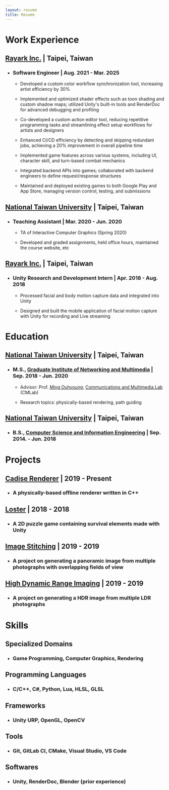```yaml
---
layout: resume
title: Resume
---
```


# Work Experience
## [Rayark Inc.](https://www.rayark.com/en/) | Taipei, Taiwan
- ### Software Engineer | Aug. 2021 - Mar. 2025
    - Developed a custom color workflow synchronization tool, increasing artist efficiency by 30%

    - Implemented and optimized shader effects such as toon shading and custom shadow maps; utilized Unity's built-in tools and RenderDoc for advanced debugging and profiling

    - Co-developed a custom action editor tool, reducing repetitive programming tasks and streamlining effect setup workflows for artists and designers

    - Enhanced CI/CD efficiency by detecting and skipping redundant jobs, achieving a 20% improvement in overall pipeline time

    - Implemented game features across various systems, including UI, character skill, and turn-based combat mechanics

    - Integrated backend APIs into games; collaborated with backend engineers to define request/response structures

    - Maintained and deployed existing games to both Google Play and App Store, managing version control, testing, and submissions

## [National Taiwan University](https://www.ntu.edu.tw/english/) | Taipei, Taiwan
- ### Teaching Assistant | Mar. 2020 - Jun. 2020
    - TA of Interactive Computer Graphics (Spring 2020)

    - Developed and graded assignments, held office hours, maintained the course website, etc

## [Rayark Inc.](https://www.rayark.com/en/) | Taipei, Taiwan
- ### Unity Research and Development Intern | Apr. 2018 - Aug. 2018
    - Processed facial and body motion capture data and integrated into Unity

    - Designed and built the mobile application of facial motion capture with Unity for recording and Live streaming


# Education
## [National Taiwan University](https://www.ntu.edu.tw/english/) | Taipei, Taiwan
- ### M.S., [Graduate Institute of Networking and Multimedia](https://www.inm.ntu.edu.tw/main.php) | Sep. 2018 - Jun. 2020
    - Advisor: Prof. [Ming Ouhyoung](https://www.csie.ntu.edu.tw/~ming/); [Communications and Multimedia Lab](http://www.cmlab.csie.ntu.edu.tw/new_cml_website/index.php) (CMLab)

    - Research topics: physically-based rendering, path guiding

## [National Taiwan University](https://www.ntu.edu.tw/english/) | Taipei, Taiwan
- ### B.S., [Computer Science and Information Engineering](https://www.csie.ntu.edu.tw/) | Sep. 2014. - Jun. 2018


# Projects
## [Cadise Renderer](https://xh5a5n6k6.github.io/portfolio/cadise-renderer/) | 2019 - Present
- ### A physically-based offline renderer written in C++

## [Loster](https://xh5a5n6k6.github.io/portfolio/loster/) | 2018 - 2018
- ### A 2D puzzle game containing survival elements made with Unity

## [Image Stitching](https://github.com/xh5a5n6k6/image-stitching) | 2019 - 2019
- ### A project on generating a panoramic image from multiple photographs with overlapping fields of view

## [High Dynamic Range Imaging](https://github.com/xh5a5n6k6/high-dynamic-range-imaging) | 2019 - 2019
- ### A project on generating a HDR image from multiple LDR photographs


# Skills
## Specialized Domains
- ### Game Programming, Computer Graphics, Rendering

## Programming Languages
- ### C/C++, C#, Python, Lua, HLSL, GLSL

## Frameworks
- ### Unity URP, OpenGL, OpenCV

## Tools
- ### Git, GitLab CI, CMake, Visual Studio, VS Code

## Softwares
- ### Unity, RenderDoc, Blender (prior experience)
